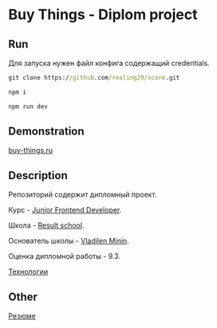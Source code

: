# Buy Things - Diplom project

## Run

Для запуска нужен файл конфига содержащий credentials.

```cmd
git clone https://github.com/realing29/score.git
```

```cmd
npm i
```

```cmd
npm run dev
```

## Demonstration

[buy-things.ru](http://buy-things.ru/)

## Description

Репозиторий содержит дипломный проект.

Курс - [Junior Frontend Developer](https://result.school/products/junior-js).

Школа - [Result school](https://result.school/).

Основатель школы - [Vladilen Minin](https://vk.com/vladilen.minin).

Оценка дипломной работы - 9.3.

[Технологии](http://buy-things.ru/technologies)

## Other

[Резюме](https://ekaterinburg.hh.ru/applicant/resumes/view?resume=9dc46a66ff080c500d0039ed1f6b6c46624239)
